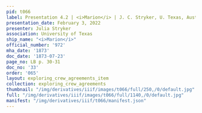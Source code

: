```yaml
---
pid: t066
label: Presentation 4.2 | <i>Marion</i> | J. C. Stryker, U. Texas, Austin | 33
presentation_date: February 3, 2022
presenter: Julia Stryker
association: University of Texas
ship_name: "<i>Marion</i>"
official_number: '972'
mha_date: '1873'
doc_date: '1873-07-23'
page_no: LB p. 30-31
doc_no: '33'
order: '065'
layout: exploring_crew_agreements_item
collection: exploring_crew_agreements
thumbnail: "/img/derivatives/iiif/images/t066/full/250,/0/default.jpg"
full: "/img/derivatives/iiif/images/t066/full/1140,/0/default.jpg"
manifest: "/img/derivatives/iiif/t066/manifest.json"
---
```

